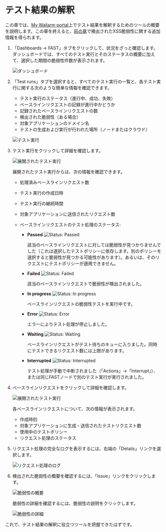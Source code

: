 [img-dashboard]:            ../../images/fast/qsg/common/test-interpretation/25-qsg-fast-test-int-dashboard.png
[img-testrun]:              ../../images/fast/qsg/common/test-interpretation/27-qsg-fast-test-int-testrun-screen.png
[img-test-run-expanded]:    ../../images/fast/qsg/common/test-interpretation/28-qsg-fast-testrun-opened.png
[img-status-passed]:        ../../images/fast/qsg/common/test-interpretation/passed-colored.png
[img-status-failed]:        ../../images/fast/qsg/common/test-interpretation/failed-colored.png
[img-status-inprogress]:    ../../images/fast/qsg/common/test-interpretation/in-progress.png
[img-status-error]:         ../../images/fast/qsg/common/test-interpretation/error-colored.png
[img-status-waiting]:       ../../images/fast/qsg/common/test-interpretation/waiting-colored.png
[img-status-interrupted]:   ../../images/fast/qsg/common/test-interpretation/interrupted-colored.png
[img-testrun-expanded]:     ../../images/fast/qsg/common/test-interpretation/29-qsg-fast-test-int-testrun-expanded.png
[img-log]:                  ../../images/fast/qsg/common/test-interpretation/30-qsg-fast-test-int-testrun-log.png
[img-vuln-description]:     ../../images/fast/qsg/common/test-interpretation/31-qsg-fast-test-int-events-vuln-description.png     
[img-vuln-details]:         ../../images/fast/qsg/common/test-interpretation/32-qsg-fast-int-issue-details.png

[link-previous-chapter]:    test-run.md
[link-wl-console]:          https://us1.my.wallarm.com
[link-how-to-search]:       https://docs.wallarm.com/en/user-en/use-search-en.html    

    
    
# テスト結果の解釈

この章では、[My Wallarm portal][link-wl-console]上でテスト結果を解釈するためのツールの概要を説明します。この章を終えると、[前の章][link-previous-chapter]で検出されたXSS脆弱性に関する追加情報を得られます。

1. 「Dashboards → FAST」タブをクリックして、状況をざっと確認します。ダッシュボードでは、すべてのテスト実行とそのステータスの概要に加えて、選択した期間の脆弱性件数が表示されます。

    ![ダッシュボード][img-dashboard]

    <!-- You can use an event search tool as well. To do that, select the “Events” tab, and enter the necessary request into the search box. Help is available through the link “How to search”, which is located near the search box.   -->

    <!-- See the [link][link-how-to-search] for more information about using the search tool. -->

2. 「Test runs」タブを選択すると、すべてのテスト実行の一覧と、各テスト実行に関する次のような簡単な情報を確認できます。

    * テスト実行のステータス（進行中、成功、失敗）
    * ベースラインリクエストの記録が進行中かどうか
    * 記録されたベースラインリクエストの数
    * 検出された脆弱性（ある場合）
    * 対象アプリケーションのドメイン名
    * テストの生成および実行が行われた場所（ノードまたはクラウド）

    ![テスト実行][img-testrun]

3. テスト実行をクリックして詳細を確認します。

    ![展開されたテスト実行][img-test-run-expanded]

    展開されたテスト実行からは、次の情報を確認できます。

    * 処理済みベースラインリクエスト数
    * テスト実行の作成日時
    * テスト実行の継続時間
    * 対象アプリケーションに送信されたリクエスト数
    * ベースラインリクエストのテスト処理のステータス:

        * **Passed** ![Status: Passed][img-status-passed]
        
            該当のベースラインリクエストに対しては脆弱性が見つかりませんでした（これは選択したテストポリシーに依存します。別のポリシーを選択すると脆弱性が見つかる可能性があります）。あるいは、そのリクエストにテストポリシーが適用できません。
        
        * **Failed** ![Status: Failed][img-status-failed]  
        
            該当のベースラインリクエストで脆弱性が検出されました。
            
        * **In progress** ![Status: In progress][img-status-inprogress]
              
            ベースラインリクエストの脆弱性テストを実行中です。
            
        * **Error** ![Status: Error][img-status-error]  
            
            エラーによりテスト処理が停止しました。
            
        * **Waiting** ![Status: Waiting][img-status-waiting]      
        
            ベースラインリクエストがテスト待ちのキューに入りました。同時にテストできるリクエスト数には上限があります。 
            
        * **Interrupted** ![Status: Interrupted][img-status-interrupted]
        
            テスト処理が手動で中断されました（「Actions」→「Interrupt」）、または同じFASTノードで別のテスト実行が実行されました。   

4. ベースラインリクエストをクリックして詳細を確認します。

    ![展開されたテスト実行][img-testrun-expanded]
    
    各ベースラインリクエストについて、次の情報が表示されます。

    * 作成時刻
    * 対象アプリケーションに生成・送信されたテストリクエスト数
    * 使用中のテストポリシー
    * リクエスト処理のステータス

5. リクエスト処理の完全なログを表示するには、右端の「Details」リンクを選択します。

    ![リクエスト処理のログ][img-log]

6. 検出された脆弱性の概要を確認するには、「Issue」リンクをクリックします。

    ![脆弱性の概要][img-vuln-description]

    脆弱性の詳細を確認するには、脆弱性の説明をクリックします。

    ![脆弱性の詳細][img-vuln-details]
            
これで、テスト結果の解釈に役立つツールを把握できたはずです。